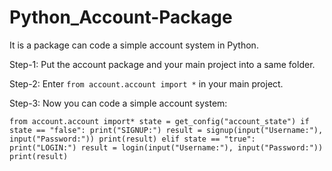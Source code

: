 # Python_Account-Package
It is a package can code a simple account system in Python.

Step-1:
  Put the account package and your main project into a same folder.

Step-2:
  Enter ``from account.account import *`` in your main project.
  
Step-3:
  Now you can code a simple account system:
  
`from account.account import*
state = get_config("account_state")
if state == "false":
    print("SIGNUP:")
    result = signup(input("Username:"), input("Password:"))
    print(result)
elif state == "true":
    print("LOGIN:")
    result = login(input("Username:"), input("Password:"))
    print(result)`
